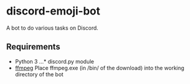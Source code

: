 # discord-emoji-bot

A bot to do various tasks on Discord.

 ## Requirements
 * Python 3
 ...* discord.py module
 * [ffmpeg](https://ffmpeg.zeranoe.com/builds/) Place ffmpeg.exe (in /bin/ of the download) into the working directory of the bot
